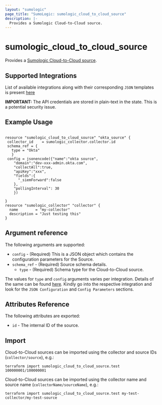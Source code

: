```yaml
---
layout: "sumologic"
page_title: "SumoLogic: sumologic_cloud_to_cloud_source"
description: |-
  Provides a Sumologic Cloud-to-Cloud source.
---
```


# sumologic_cloud_to_cloud_source
Provides a [Sumologic Cloud-to-Cloud source][1].

## Supported Integrations
List of available integrations along with their corresponding `JSON` templates is present [here][2] 

__IMPORTANT:__ The API credentials are stored in plain-text in the state. This is a potential security issue.

## Example Usage
```hcl

resource "sumologic_cloud_to_cloud_source" "okta_source" {
 collector_id    = sumologic_collector.collector.id
 schema_ref = {
   type = "Okta"
   }
 config = jsonencode({"name":"okta source",
    "domain":"dev-xxx-admin.okta.com",
    "collectAll":true,
    "apiKey":"xxx",
    "fields":{
      "_siemForward":false
    },
    "pollingInterval": 30
    })

}
resource "sumologic_collector" "collector" {
  name        = "my-collector"
  description = "Just testing this"
}
```

## Argument reference
The following arguments are supported:

 - `config` - (Required) This is a JSON object which contains the configuration parameters for the Source.
 - `schema_ref` - (Required) Source schema details. 
     + `type` - (Required) Schema type for the Cloud-to-Cloud source.

The values for `type` and `config` arguments varies per integration. Details of the same can be found [here][2]. Kindly go into the respective integration and look for the `JSON Configuration` and `Config Parameters` sections.

## Attributes Reference
The following attributes are exported:

- `id` - The internal ID of the source.

## Import
Cloud-to-Cloud sources can be imported using the collector and source IDs (`collector/source`), e.g.:

```hcl
terraform import sumologic_cloud_to_cloud_source.test 100000001/100000001
```

Cloud-to-Cloud sources can be imported using the collector name and source name (`collectorName/sourceName`), e.g.:

```hcl
terraform import sumologic_cloud_to_cloud_source.test my-test-collector/my-test-source
```

[1]: https://help.sumologic.com/03Send-Data/Sources/02Sources-for-Hosted-Collectors/Cloud-to-Cloud_Integration_Framework
[2]: https://help.sumologic.com/03Send-Data/Sources/02Sources-for-Hosted-Collectors/Cloud-to-Cloud_Integration_Framework#Integrations
